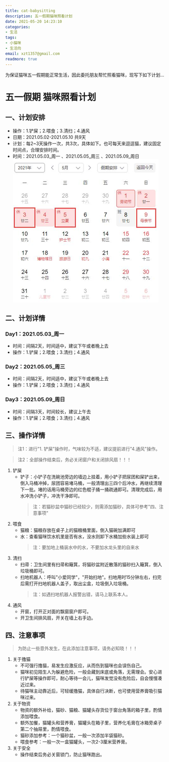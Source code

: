 ```yaml
---
title: cat-babysitting
description: 五一假期猫咪照看计划
date: 2021-05-20 14:23:10
categories:
- 生活
tags:
- 小猫咪
- 生活向
email: xzt1357@gmail.com
readmore: true
---
```

为保证猫咪五一假期能正常生活，因此委托朋友帮忙照看猫咪，现写下如下计划...
<!-- more -->
# 五一假期 猫咪照看计划

## 一、计划安排

* 操作：1.铲屎；2.喂食；3.清扫；4.通风
* 日期：2021.05.02-2021.05.10 共9天
* 计划：每2~3天操作一次，共3次，具体如下。也可每天来逗逗猫，建议固定时间点，合理安排时间。
* 时间：2021.05.03_周一 、2021.05.05_周三 、2021.05.09_周日
  ![操作日期](/images/posts/date.jpg)

## 二、计划详情

### Day1：2021.05.03_周一
* 时间：间隔2天，时间适中，建议下午或者晚上去
* 操作：1.铲屎；2.喂食；3.清扫；4.通风
### Day2：2021.05.05_周三
* 时间：间隔2天，时间适中，建议下午或者晚上去
* 操作：1.铲屎；2.喂食；3.清扫；4.通风
### Day3：2021.05.09_周日
* 时间：间隔3天，时间较长，建议上午去
* 操作：1.铲屎；2.喂食；3.清扫；4.通风

## 三、操作详情
>注1：进行"1. 铲屎"操作时，气味较为不适，建议提前进行"4.通风"操作。

>注2：全部操作结束后，务必关闭窗户和关闭排风扇！！！
1. 铲屎
   * 铲子：小铲子在洗碗池旁边的墙边上挂着，用小铲子把尿团和屎铲出来，倒入马桶冲掉，尿团容易堵马桶，一般清理出三四个后冲水，再继续清理下一批。堵的话用马桶旁边的红色棍子捅一捅疏通即可。清理完成后，用水冲洗小铲子，冲洗干净即可。
      > 注：若猫砂盆中猫砂已经较少，则需添加猫砂，具体可参考"四、注意事项"
2. 喂食
   * 猫粮：猫粮存放在桌子上的猫粮桶里面，倒入猫碗加满即可
   * 水：查看猫咪饮水机里是否有水，没水则卸下水桶加些水装上即可
      >注：要加地上桶装水中的水，不要加水龙头里的自来水
3. 清扫
   *  扫帚：卫生间里有扫帚和簸箕，将猫砂盆附近散落的猫砂扫入簸箕，倒入垃圾桶即可。
   *  扫地机器人：呼叫"小爱同学"，"开始扫地"。扫地用时15分钟左右，扫完后需打开扫地机器人盖子，取出尘盒，垃圾倒入垃圾桶。
        >注：如遇扫地机器人报警出错，请马上联系本人。
4. 通风
   * 开窗，打开正对面的飘窗窗户即可。
   * 开卫生间排风扇，开关在墙上右手边。

## 四、注意事项
> 为防止一些意外发生，在此添加注意事项，请务必知晓！！！

1. 关于撸猫
   * 不可强行撸猫，易发生应激反应，从而伤到猫咪也会误伤自己。
   * 猫咪初见陌生人为躲避危险，一般会藏到床底或角落，无需理会。安心进行铲屎等操作即可，耐心等待一会儿，猫咪发觉没有危险后，自会慢慢凑近过来。
   * 待猫咪主动靠近后，可轻缓撸猫，具体自行决断，也可使用营养膏吸引猫咪过来。
2. 关于物资
   * 物资的额外补给，猫砂、猫粮、猫罐头存货位于窗台角落的箱子里，酌情添加喂食。
   * 额外加餐，猫罐头和营养膏，猫罐头在箱子里，营养化毛膏在冰箱旁桌子第二个抽屉里，酌情喂食。
   * 猫砂添加参考：一个猫砂盆，一般一次添加半袋猫砂。
   * 喂食参考：一般一次一盒猫罐头，一次2-3厘米营养膏。
3. 关于安全
   * 操作结束后务必关窗锁门，防止猫咪跑出。